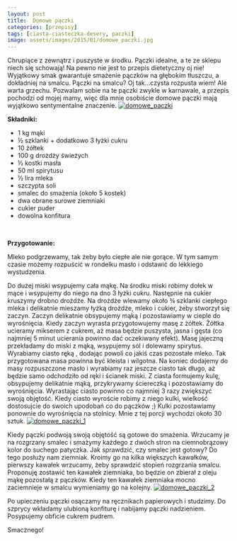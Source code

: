 ```yaml
---
layout: post
title:  Domowe pączki
categories: [przepisy]
tags: [ciasta-ciasteczka-desery, paczki]
image: assets/images/2015/01/domowe_paczki.jpg
---
```

Chrupiące z zewnątrz i puszyste w środku. Pączki idealne, a te ze sklepu niech się schowają! Na pewno nie jest to przepis dietetyczny oj nie! Wyjątkowy smak gwarantuje smażenie pączków na głębokim tłuszczu, a dokładniej na smalcu. Pączki na smalcu? Oj tak…czysta rozpusta wiem! Ale warta grzechu. Pozwalam sobie na te pączki zwykle w karnawale, a przepis pochodzi od mojej mamy, więc dla mnie osobiście domowe pączki mają wyjątkowo sentymentalne znaczenie.
[![domowe_paczki](http://kobieta-ze-smakiem.pl/wp-content/uploads/2015/01/domowe_paczki-300x222.jpg)](http://kobieta-ze-smakiem.pl/wp-content/uploads/2015/01/domowe_paczki.jpg)



**Składniki:**
* 1 kg mąki
* ½ szklanki + dodatkowo 3 łyżki cukru
* 10 żółtek
* 100 g drożdży świeżych
* ½ kostki masła
* 50 ml spirytusu
* ½ lira mleka
* szczypta soli
* smalec do smażenia (około 5 kostek)
* dwa obrane surowe ziemniaki
* cukier puder
* dowolna konfitura


 

**Przygotowanie:**

Mleko podgrzewamy, tak żeby było ciepłe ale nie gorące. W tym samym czasie możemy rozpuścić w rondelku masło i odstawić do lekkiego wystudzenia.

Do dużej miski wsypujemy cała mąkę. Na środku miski robimy dołek w mące i wsypujemy do niego na dno 3 łyżki cukru. Następnie na cukier kruszymy drobno drożdże. Na drożdże wlewamy około ¾ szklanki ciepłego mleka i delikatnie mieszamy łyżką drożdże, mleko i cukier, żeby stworzył się zaczyn. Zaczyn delikatnie obsypujemy mąką i pozostawiamy w cieple do wyrośnięcia. Kiedy zaczyn wyrasta przygotowujemy masę z żółtek. Żółtka ucieramy mikserem z cukrem, aż masa będzie puszysta, jasna i gęsta (co najmniej 5 minut ucierania powinno dać oczekiwany efekt). Masę jajeczną przekładamy do miski z mąką, wsypujemy sól i dolewamy spirytus. Wyrabiamy ciasto ręką , dodając powoli co jakiś czas pozostałe mleko. Tak przygotowana masa powinna być kleista i wilgotna. Na koniec dodajemy do masy rozpuszczone masło i wyrabiamy raz jeszcze ciasto tak długo, aż będzie samo odchodziło od ręki i ścianek miski. Z ciasta formujemy kulę, obsypujemy delikatnie mąką, przykrywamy ściereczką i pozostawiamy do wyrośnięcia. Wyrastając ciasto powinno co najmniej 3 razy zwiększyć swoją objętość. Kiedy ciasto wyroście robimy z niego kulki, wielkość dostosujcie do swoich upodobań co do pączków ;) Kulki pozostawiamy ponownie do wyrośnięcia na stolnicy. Mnie z tej porcji wychodzi około 30 sztuk.
[![domowe_paczki_1](http://kobieta-ze-smakiem.pl/wp-content/uploads/2015/01/domowe_paczki_1-300x222.jpg)](http://kobieta-ze-smakiem.pl/wp-content/uploads/2015/01/domowe_paczki_1.jpg)


Kiedy pączki podwoją swoją objętość są gotowe do smażenia. Wrzucamy je na rozgrzany smalec i smażymy każdego z dwóch stron na ciemnobrązowy kolor do suchego patyczka. Jak sprawdzić, czy smalec jest gotowy? Do tego posłuży nam ziemniak. Kroimy go na kilka większych kawałków, pierwszy kawałek wrzucamy, żeby sprawdzić stopień rozgrzania smalcu. Proponuję zostawić ten kawałek ziemniaka, bo będzie on zbierał z oleju mąkę pozostałą z pączków. Kiedy ten kawałek ziemniaka mocno zaciemnieje w smalcu wymieniamy go na kolejny.
[![domowe_paczki_2](http://kobieta-ze-smakiem.pl/wp-content/uploads/2015/01/domowe_paczki_2-300x222.jpg)](http://kobieta-ze-smakiem.pl/wp-content/uploads/2015/01/domowe_paczki_2.jpg)


Po upieczeniu pączki osączamy na ręcznikach papierowych i studzimy. Do szprycy wkładamy ulubioną konfiturę i nabijamy pączki nadzieniem. Posypujemy obficie cukrem pudrem.

Smacznego!
    